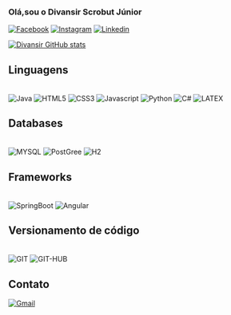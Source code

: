 ### Olá,sou o Divansir Scrobut Júnior
[![Facebook](https://img.shields.io/badge/Facebook-0866FF.svg?style=for-the-badge&logo=Facebook&logoColor=white)](https://www.facebook.com/junior.scrobut.2025)
[![Instagram](https://img.shields.io/badge/Instagram-FF0069.svg?style=for-the-badge&logo=Instagram&logoColor=white)](https://www.instagram.com/juniorscrobut?igsh=MWUzeDF3NDh0cXVvZA==)
[![Linkedin](https://img.shields.io/badge/linkedin-%230077B5.svg?style=for-the-badge&logo=linkedin&logoColor=white)](https://www.linkedin.com/in/divonsir-scrobut)

[![Divansir GitHub stats](https://github-readme-stats.vercel.app/api?username=Divansir-Junior&show_icons=true&theme=dracula&cache_seconds=30)](https://github.com/Divansir-Junior)




## Linguagens 
<div style= "display : inline_block"> <br>
    <img align="center" alt="Java" src="https://img.shields.io/badge/Java-%23ED8B00.svg?style=for-the-badge&logo=openjdk&logoColor=white">
    <img align="center" alt="HTML5" src="https://img.shields.io/badge/HTML5-%23E34F26.svg?style=for-the-badge&logo=html5&logoColor=white">
    <img align="center" alt="CSS3" src="https://img.shields.io/badge/CSS3-%231572B6.svg?style=for-the-badge&logo=css3&logoColor=white">
    <img align="center" alt="Javascript" src="https://img.shields.io/badge/JavaScript-F7DF1E.svg?style=for-the-badge&logo=JavaScript&logoColor=black">
    <img align="center" alt="Python" src="https://img.shields.io/badge/Python-3776AB.svg?style=for-the-badge&logo=Python&logoColor=yellow">
    <img align="center" alt="C#" src="https://img.shields.io/badge/c++-%2300599C.svg?style=for-the-badge&logo=c%2B%2B&logoColor=white)">
    <img align="center" alt="LATEX" src=https://img.shields.io/badge/LaTeX-008080.svg?style=for-the-badge&logo=LaTeX&logoColor=white>
</div>

## Databases

<div style= "display : inline_block"> <br>
    <img align="center" alt="MYSQL" src="https://img.shields.io/badge/MySQL-4479A1.svg?style=for-the-badge&logo=MySQL&logoColor=white">
    <img align="center" alt ="PostGree" src="https://img.shields.io/badge/PostgreSQL-4169E1.svg?style=for-the-badge&logo=PostgreSQL&logoColor=white">
    <img align="center" alt ="H2" src="https://img.shields.io/badge/H2%20Database-09476B.svg?style=for-the-badge&logo=H2-Database&logoColor=white">

   
</div>

## Frameworks
<div style= "display : inline_block"> <br>
    <img align="center" alt="SpringBoot" src="https://img.shields.io/badge/Spring%20Boot-6DB33F.svg?style=for-the-badge&logo=Spring-Boot&logoColor=white">
    <img align="center" alt ="Angular" src="https://img.shields.io/badge/Angular-0F0F11.svg?style=for-the-badge&logo=Angular&logoColor=white">
</div>

## Versionamento de código
<div style= "display : inline_block"> <br>
    <img align="center" alt="GIT" src="https://img.shields.io/badge/git-%23F05033.svg?style=for-the-badge&logo=git&logoColor=white">
    <img align="center" alt ="GIT-HUB" src="https://img.shields.io/badge/github-%23121011.svg?style=for-the-badge&logo=github&logoColor=white">
</div> 

## Contato
[![Gmail](https://img.shields.io/badge/Gmail-EA4335.svg?style=for-the-badge&logo=Gmail&logoColor=white)](https://mail.google.com/mail/?view=cm&fs=1&to=scrobutj@gmail.com)

